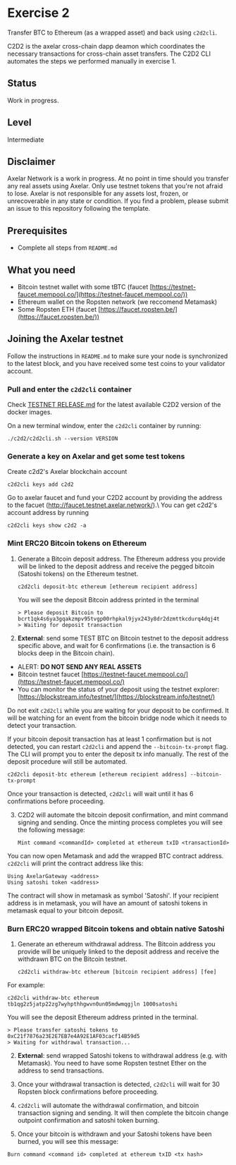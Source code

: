 # Exercise 2
Transfer BTC to Ethereum (as a wrapped asset) and back using `c2d2cli`.

C2D2 is the axelar cross-chain dapp deamon which coordinates the necessary transactions for cross-chain asset transfers.
The C2D2 CLI automates the steps we performed manually in exercise 1.

## Status
Work in progress. 

## Level 
Intermediate

## Disclaimer 
Axelar Network is a work in progress. At no point in time should you transfer any real assets using Axelar. Only use testnet tokens that you're not afraid to lose. Axelar is not responsible for any assets lost, frozen, or unrecoverable in any state or condition. If you find a problem, please submit an issue to this repository following the template. 

## Prerequisites
- Complete all steps from `README.md`

## What you need
- Bitcoin testnet wallet with some tBTC (faucet [https://testnet-faucet.mempool.co/](https://testnet-faucet.mempool.co/))
- Ethereum wallet on the Ropsten network (we reccomend Metamask)
- Some Ropsten ETH (faucet [https://faucet.ropsten.be/](https://faucet.ropsten.be/))

## Joining the Axelar testnet

Follow the instructions in `README.md` to make sure your node is synchronized to the latest block, and you have received some test coins to your validator account. 

### Pull and enter the `c2d2cli` container
Check [TESTNET RELEASE.md](../TESTNET%20RELEASE.md) for the latest available C2D2 version of the docker images.

On a new terminal window, enter the `c2d2cli` container by running:
```
./c2d2/c2d2cli.sh --version VERSION
```

### Generate a key on Axelar and get some test tokens

Create c2d2's Axelar blockchain account
```
c2d2cli keys add c2d2
```

Go to axelar faucet and fund your C2D2 account by providing the address to the
facuet (http://faucet.testnet.axelar.network/).\ You can get c2d2's account
address by running 

```
c2d2cli keys show c2d2 -a
```

### Mint ERC20 Bitcoin tokens on Ethereum
1. Generate a Bitcoin deposit address. The Ethereum address you provide will be linked to the deposit address and receive the pegged bitcoin (Satoshi tokens) on the Ethereum testnet. 

    ```
    c2d2cli deposit-btc ethereum [ethereum recipient address]
    ```

    You will see the deposit Bitcoin address printed in the terminal

    ```
    > Please deposit Bitcoin to bcrt1qk4s6ya3gqakzmpv95tvgp00rhpkal9jyx243y8dr2dzmttkcdurq4dqj4t
    > Waiting for deposit transaction
    ```

2. **External**: send some TEST BTC on Bitcoin testnet to the deposit address specific above, and wait for 6 confirmations (i.e. the transaction is 6 blocks deep in the Bitcoin chain). 

  - ALERT: **DO NOT SEND ANY REAL ASSETS**
  - Bitcoin testnet faucet [https://testnet-faucet.mempool.co/](https://testnet-faucet.mempool.co/)
  - You can monitor the status of your deposit using the testnet explorer: [https://blockstream.info/testnet/](https://blockstream.info/testnet/)

Do not exit `c2d2cli` while you are waiting for your deposit to be confirmed. It will be watching for an event from the bitcoin bridge node which it needs to detect your transaction.

If your bitcoin deposit transaction has at least 1 confirmation but is not
detected, you can restart `c2d2cli` and append the `--bitcoin-tx-prompt` flag.
The CLI will prompt you to enter the deposit tx info manually. The rest of the
deposit procedure will still be automated.

    c2d2cli deposit-btc ethereum [ethereum recipient address] --bitcoin-tx-prompt

Once your transaction is detected, `c2d2cli` will wait until it has 6 confirmations before proceeding.

 3. C2D2 will automate the bitcoin deposit confirmation, and mint command signing and sending. Once the minting process completes you will see the following message:

    ```
    Mint command <commandId> completed at ethereum txID <transactionId>
    ```

You can now open Metamask and add the wrapped BTC contract address. `c2d2cli` will print the contract address like this:

```
Using AxelarGateway <address>
Using satoshi token <address>
```

The contract will show in metamask as symbol 'Satoshi'. If your recipient address is in metamask, you will have an amount of satoshi tokens in metamask equal to your bitcoin deposit. 

### Burn ERC20 wrapped Bitcoin tokens and obtain native Satoshi
1. Generate an ethereum withdrawal address. The Bitcoin address you provide will be uniquely linked to the deposit address and receive the withdrawn BTC on the Bitcoin testnet. 

   ```
   c2d2cli withdraw-btc ethereum [bitcoin recipient address] [fee]
   ```

For example:
   ```
   c2d2cli withdraw-btc ethereum tb1qg2z5jatp22zg7wyhpthhgwvn0un05mdwmqgjln 1000satoshi
   ```

You will see the deposit Ethereum address printed in the terminal.

   ```
   > Please transfer satoshi tokens to 0xC21f7876a23E2E7EB7e4A92E1AF03cacf14B59d5
   > Waiting for withdrawal transaction...
   ```

2. **External**: send wrapped Satoshi tokens to withdrawal address (e.g. with Metamask). You need to have some Ropsten testnet Ether on the address to send transactions.


3. Once your withdrawal transaction is detected, `c2d2cli` will wait for 30 Ropsten block confirmations before proceeding.


4. `c2d2cli` will automate the withdrawal confirmation, and bitcoin transaction signing and sending. It will then complete the bitcoin change outpoint confirmation and satoshi token burning.


5. Once your bitcoin is withdrawn and your Satoshi tokens have been burned, you will see this message:

```
Burn command <command id> completed at ethereum txID <tx hash>
```
